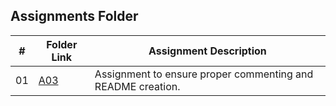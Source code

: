 ##  Assignments Folder

|   #   | Folder Link | Assignment Description |
| :---: | ----------- | ---------------------- |
|  01   | [A03](./A03)| Assignment to ensure proper commenting and README creation.|
